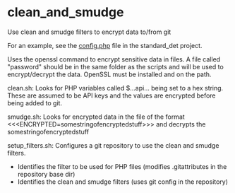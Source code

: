 # clean_and_smudge

Use clean and smudge filters to encrypt data to/from git

For an example, see the [config.php](https://github.research.its.qmul.ac.uk/aaw393/standard_det/blob/master/config.php) file in the standard_det project.

Uses the openssl command to encrypt sensitive data in files. A file called "password" should be in the same folder as the scripts and will be used to encrypt/decrypt the data. OpenSSL must be installed and on the path.

clean.sh:
Looks for PHP variables called $...api... being set to a hex string. These are assumed to be API keys and the values are encrypted before being added to git.

smudge.sh:
Looks for encrypted data in the file of the format <<<ENCRYPTED=somestringofencryptedstuff>>> and decrypts the somestringofencryptedstuff

setup_filters.sh:
Configures a git repository to use the clean and smudge filters.
* Identifies the filter to be used for PHP files (modifies .gitattributes in the repository base dir)
* Identifies the clean and smudge filters (uses git config in the repository)
